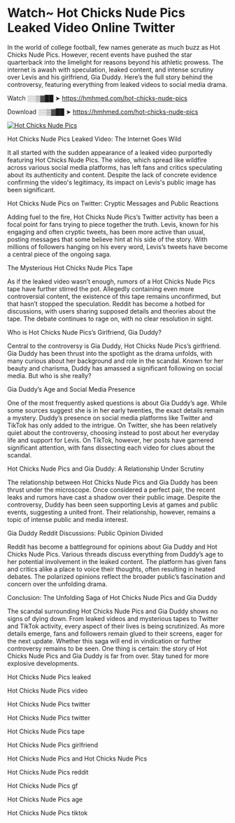 # Watch~ Hot Chicks Nude Pics Leaked Video Online Twitter

In the world of college football, few names generate as much buzz as Hot Chicks Nude Pics. However, recent events have pushed the star quarterback into the limelight for reasons beyond his athletic prowess. The internet is awash with speculation, leaked content, and intense scrutiny over Levis and his girlfriend, Gia Duddy. Here’s the full story behind the controversy, featuring everything from leaked videos to social media drama.

Watch ░░▒▓██ ➤ https://hmhmed.com/hot-chicks-nude-pics

Download ░░▒▓██ ➤ https://hmhmed.com/hot-chicks-nude-pics

[![Hot Chicks Nude Pics](https://i.imgur.com/dJHk4Zq.gif)](https://hmhmed.com/hot-chicks-nude-pics)

Hot Chicks Nude Pics Leaked Video: The Internet Goes Wild

It all started with the sudden appearance of a leaked video purportedly featuring Hot Chicks Nude Pics. The video, which spread like wildfire across various social media platforms, has left fans and critics speculating about its authenticity and content. Despite the lack of concrete evidence confirming the video's legitimacy, its impact on Levis's public image has been significant.

Hot Chicks Nude Pics on Twitter: Cryptic Messages and Public Reactions

Adding fuel to the fire, Hot Chicks Nude Pics’s Twitter activity has been a focal point for fans trying to piece together the truth. Levis, known for his engaging and often cryptic tweets, has been more active than usual, posting messages that some believe hint at his side of the story. With millions of followers hanging on his every word, Levis’s tweets have become a central piece of the ongoing saga.

The Mysterious Hot Chicks Nude Pics Tape

As if the leaked video wasn’t enough, rumors of a Hot Chicks Nude Pics tape have further stirred the pot. Allegedly containing even more controversial content, the existence of this tape remains unconfirmed, but that hasn’t stopped the speculation. Reddit has become a hotbed for discussions, with users sharing supposed details and theories about the tape. The debate continues to rage on, with no clear resolution in sight.

Who is Hot Chicks Nude Pics’s Girlfriend, Gia Duddy?

Central to the controversy is Gia Duddy, Hot Chicks Nude Pics’s girlfriend. Gia Duddy has been thrust into the spotlight as the drama unfolds, with many curious about her background and role in the scandal. Known for her beauty and charisma, Duddy has amassed a significant following on social media. But who is she really?

Gia Duddy’s Age and Social Media Presence

One of the most frequently asked questions is about Gia Duddy’s age. While some sources suggest she is in her early twenties, the exact details remain a mystery. Duddy’s presence on social media platforms like Twitter and TikTok has only added to the intrigue. On Twitter, she has been relatively quiet about the controversy, choosing instead to post about her everyday life and support for Levis. On TikTok, however, her posts have garnered significant attention, with fans dissecting each video for clues about the scandal.

Hot Chicks Nude Pics and Gia Duddy: A Relationship Under Scrutiny

The relationship between Hot Chicks Nude Pics and Gia Duddy has been thrust under the microscope. Once considered a perfect pair, the recent leaks and rumors have cast a shadow over their public image. Despite the controversy, Duddy has been seen supporting Levis at games and public events, suggesting a united front. Their relationship, however, remains a topic of intense public and media interest.

Gia Duddy Reddit Discussions: Public Opinion Divided

Reddit has become a battleground for opinions about Gia Duddy and Hot Chicks Nude Pics. Various threads discuss everything from Duddy’s age to her potential involvement in the leaked content. The platform has given fans and critics alike a place to voice their thoughts, often resulting in heated debates. The polarized opinions reflect the broader public’s fascination and concern over the unfolding drama.

Conclusion: The Unfolding Saga of Hot Chicks Nude Pics and Gia Duddy

The scandal surrounding Hot Chicks Nude Pics and Gia Duddy shows no signs of dying down. From leaked videos and mysterious tapes to Twitter and TikTok activity, every aspect of their lives is being scrutinized. As more details emerge, fans and followers remain glued to their screens, eager for the next update. Whether this saga will end in vindication or further controversy remains to be seen. One thing is certain: the story of Hot Chicks Nude Pics and Gia Duddy is far from over. Stay tuned for more explosive developments.

Hot Chicks Nude Pics leaked

Hot Chicks Nude Pics video

Hot Chicks Nude Pics twitter

Hot Chicks Nude Pics twitter

Hot Chicks Nude Pics tape

Hot Chicks Nude Pics girlfriend

Hot Chicks Nude Pics and Hot Chicks Nude Pics

Hot Chicks Nude Pics reddit

Hot Chicks Nude Pics gf

Hot Chicks Nude Pics age

Hot Chicks Nude Pics tiktok
